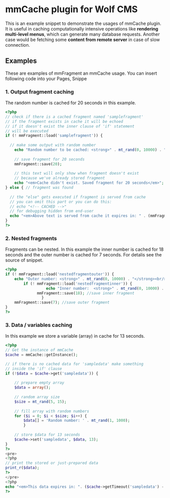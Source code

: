 mmCache plugin for Wolf CMS
==============

This is an example snippet to demonstrate the usages of mmCache plugin. 
It is useful in caching computationally intensive operations like **rendering 
multi-level menus**, which can generate many database requests.
Another case would be fetching some **content from remote server** in case
of slow connection.


Examples
--------

These are examples of mmFragment an mmCache usage. You can insert following
code into your Pages, Snippe

### 1. Output fragment caching

The random number is cached for 20 seconds in this example.

``` php
<?php
// check if there is a cached fragment named 'samplefragment'
// if the fragment exists in cache it will be echoed
// if it doesn't exist the inner clause of 'if' statement
// will be executed
if (! mmFragment::load('samplefragment')) {
  
  // make some output with random number
	echo "Random number to be cached: <strong>" . mt_rand(0, 10000) . "</strong><br/>";
  
	// save fragment for 20 seconds
  	mmFragment::save(20);
  
	// this text will only show when fragment doesn't exist
	// because we've already stored fragment
	echo "<em>Cache didn't exist. Saved fragment for 20 seconds</em>";
} else { // fragment was found
  
  // the "else" gets executed if fragment is served from cache
  // you can omit this part or you can do this: 
  // echo "<!-- CACHED -->"
  // for debugging hidden from end-user
  echo "<em>Above text is served from cache it expires in: " . (mmFragment::getTimeout('samplefragment') - time()) . " seconds</em>";
}
?>
```

### 2. Nested fragments

Fragments can be nested. In this example the inner number
is cached for 18 seconds and the outer number is cached for
7 seconds. For detalis see the source of snippet.

``` php
<?php
if (! mmFragment::load('nestedfragmentouter')) {
	echo "Outer number: <strong>" . mt_rand(0, 10000) . "</strong><br/>";
		if (! mmFragment::load('nestedfragmentinner')) {
                  echo "Inner number:  <strong>" . mt_rand(0, 10000) . "</strong><br/>";
        	  mmFragment::save(18); //save inner fragment
                }
  	mmFragment::save(7); //save outer fragment
}
?>
```


### 3. Data / variables caching
In this example we store a variable (array) in cache for 13 seconds.

``` php
<?php
// Get the instance of mmCache
$cache = mmCache::getInstance();

// if there is no cached data for 'sampledata' make something
// inside the 'if' clause
if (!$data = $cache->get('sampledata')) {
	
  	// prepare empty array
  	$data = array();
	
  	// random array size
	$size = mt_rand(5, 15);
	
  	// fill array with random numbers
	for ($i = 0; $i < $size; $i++) {
		$data[] = 'Random number: ' . mt_rand(1, 1000);
		}
  	
  	// store $data for 13 seconds
  	$cache->set('sampledata', $data, 13);
}
?>
<pre>
<?php 
// print the stored or just-prepared data
print_r($data); 
?>
</pre>
<?php
echo "<em>This data expires in: ". ($cache->getTimeout('sampledata') - time()) . " seconds</em>";
?>
```